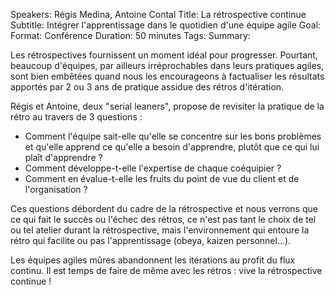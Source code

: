 Speakers: Régis Medina, Antoine Contal
Title: La rétrospective continue
Subtitle: Intégrer l'apprentissage dans le quotidien d'une équipe agile
Goal: 
Format: Conférence
Duration: 50 minutes
Tags: 
Summary: 

Les rétrospectives fournissent un moment idéal pour progresser. Pourtant, beaucoup d'équipes, par ailleurs irréprochables dans leurs pratiques agiles, sont bien embêtées quand nous les encourageons à factualiser les résultats apportés par 2 ou 3 ans de pratique assidue des rétros d'itération.

Régis et Antoine, deux "serial leaners", propose de revisiter la pratique de la rétro au travers de 3 questions :
* Comment l'équipe sait-elle qu'elle se concentre sur les bons problèmes et qu'elle apprend ce qu'elle a besoin d'apprendre, plutôt que ce qui lui plaît d'apprendre ?
* Comment développe-t-elle l'expertise de chaque coéquipier ?
* Comment en évalue-t-elle les fruits du point de vue du client et de l'organisation ?

Ces questions débordent du cadre de la rétrospective et nous verrons que ce qui fait le succès ou l'échec des rétros, ce n'est pas tant le choix de tel ou tel atelier durant la rétrospective, mais l'environnement qui entoure la rétro qui facilite ou pas l'apprentissage (obeya, kaizen personnel...).

Les équipes agiles mûres abandonnent les itérations au profit du flux continu. Il est temps de faire de même avec les rétros : vive la rétrospective continue !
